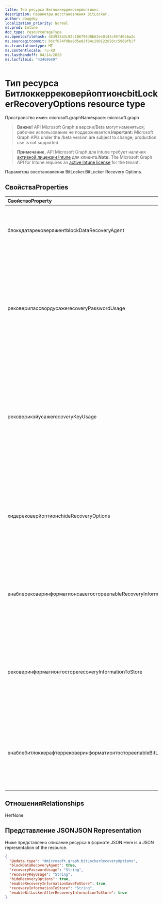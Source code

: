 ```yaml
---
title: Тип ресурса Битлоккеррековерйоптионс
description: Параметры восстановления BitLocker.
author: dougeby
localization_priority: Normal
ms.prod: Intune
doc_type: resourcePageType
ms.openlocfilehash: d8393843c92c106794d8b62ee0143c95f464ba2c
ms.sourcegitcommit: bbcf074f0be9d5e02f84c290122850cc5968fb1f
ms.translationtype: MT
ms.contentlocale: ru-RU
ms.lasthandoff: 04/14/2020
ms.locfileid: "43469689"
---
```

# <a name="bitlockerrecoveryoptions-resource-type"></a><span data-ttu-id="1f1d2-103">Тип ресурса Битлоккеррековерйоптионс</span><span class="sxs-lookup"><span data-stu-id="1f1d2-103">bitLockerRecoveryOptions resource type</span></span>

<span data-ttu-id="1f1d2-104">Пространство имен: microsoft.graph</span><span class="sxs-lookup"><span data-stu-id="1f1d2-104">Namespace: microsoft.graph</span></span>

> <span data-ttu-id="1f1d2-105">**Важно!** API Microsoft Graph в версии/Beta могут изменяться; рабочее использование не поддерживается.</span><span class="sxs-lookup"><span data-stu-id="1f1d2-105">**Important:** Microsoft Graph APIs under the /beta version are subject to change; production use is not supported.</span></span>

> <span data-ttu-id="1f1d2-106">**Примечание.** API Microsoft Graph для Intune требует наличия [активной лицензии Intune](https://go.microsoft.com/fwlink/?linkid=839381) для клиента.</span><span class="sxs-lookup"><span data-stu-id="1f1d2-106">**Note:** The Microsoft Graph API for Intune requires an [active Intune license](https://go.microsoft.com/fwlink/?linkid=839381) for the tenant.</span></span>

<span data-ttu-id="1f1d2-107">Параметры восстановления BitLocker.</span><span class="sxs-lookup"><span data-stu-id="1f1d2-107">BitLocker Recovery Options.</span></span>

## <a name="properties"></a><span data-ttu-id="1f1d2-108">Свойства</span><span class="sxs-lookup"><span data-stu-id="1f1d2-108">Properties</span></span>
|<span data-ttu-id="1f1d2-109">Свойство</span><span class="sxs-lookup"><span data-stu-id="1f1d2-109">Property</span></span>|<span data-ttu-id="1f1d2-110">Тип</span><span class="sxs-lookup"><span data-stu-id="1f1d2-110">Type</span></span>|<span data-ttu-id="1f1d2-111">Описание</span><span class="sxs-lookup"><span data-stu-id="1f1d2-111">Description</span></span>|
|:---|:---|:---|
|<span data-ttu-id="1f1d2-112">блоккдатарековеряжент</span><span class="sxs-lookup"><span data-stu-id="1f1d2-112">blockDataRecoveryAgent</span></span>|<span data-ttu-id="1f1d2-113">Boolean</span><span class="sxs-lookup"><span data-stu-id="1f1d2-113">Boolean</span></span>|<span data-ttu-id="1f1d2-114">Указывает, следует ли заблокировать агент восстановления данных на основе сертификатов.</span><span class="sxs-lookup"><span data-stu-id="1f1d2-114">Indicates whether to block certificate-based data recovery agent.</span></span>|
|<span data-ttu-id="1f1d2-115">рековерипассвордусаже</span><span class="sxs-lookup"><span data-stu-id="1f1d2-115">recoveryPasswordUsage</span></span>|[<span data-ttu-id="1f1d2-116">конфигуратионусаже</span><span class="sxs-lookup"><span data-stu-id="1f1d2-116">configurationUsage</span></span>](../resources/intune-deviceconfig-configurationusage.md)|<span data-ttu-id="1f1d2-117">Указывает, разрешено ли пользователям создавать пароль восстановления для фиксированного или системного диска с 48 цифр.</span><span class="sxs-lookup"><span data-stu-id="1f1d2-117">Indicates whether users are allowed or required to generate a 48-digit recovery password for fixed or system disk.</span></span> <span data-ttu-id="1f1d2-118">Возможные значения: `blocked`, `required`, `allowed`.</span><span class="sxs-lookup"><span data-stu-id="1f1d2-118">Possible values are: `blocked`, `required`, `allowed`.</span></span>|
|<span data-ttu-id="1f1d2-119">рековерикэйусаже</span><span class="sxs-lookup"><span data-stu-id="1f1d2-119">recoveryKeyUsage</span></span>|[<span data-ttu-id="1f1d2-120">конфигуратионусаже</span><span class="sxs-lookup"><span data-stu-id="1f1d2-120">configurationUsage</span></span>](../resources/intune-deviceconfig-configurationusage.md)|<span data-ttu-id="1f1d2-121">Указывает, могут ли пользователи создавать ключ восстановления 256 бит для фиксированного или системного диска.</span><span class="sxs-lookup"><span data-stu-id="1f1d2-121">Indicates whether users are allowed or required to generate a 256-bit recovery key for fixed or system disk.</span></span> <span data-ttu-id="1f1d2-122">Возможные значения: `blocked`, `required`, `allowed`.</span><span class="sxs-lookup"><span data-stu-id="1f1d2-122">Possible values are: `blocked`, `required`, `allowed`.</span></span>|
|<span data-ttu-id="1f1d2-123">хидерековерйоптионс</span><span class="sxs-lookup"><span data-stu-id="1f1d2-123">hideRecoveryOptions</span></span>|<span data-ttu-id="1f1d2-124">Boolean</span><span class="sxs-lookup"><span data-stu-id="1f1d2-124">Boolean</span></span>|<span data-ttu-id="1f1d2-125">Указывает, можно ли отображать параметры восстановления в мастере установки BitLocker для фиксированного или системного диска.</span><span class="sxs-lookup"><span data-stu-id="1f1d2-125">Indicates whether or not to allow showing recovery options in BitLocker Setup Wizard for fixed or system disk.</span></span>|
|<span data-ttu-id="1f1d2-126">енаблерековеринформатионсаветосторе</span><span class="sxs-lookup"><span data-stu-id="1f1d2-126">enableRecoveryInformationSaveToStore</span></span>|<span data-ttu-id="1f1d2-127">Boolean</span><span class="sxs-lookup"><span data-stu-id="1f1d2-127">Boolean</span></span>|<span data-ttu-id="1f1d2-128">Указывает, следует ли запретить хранение данных восстановления BitLocker в доменных СЛУЖБах Active Directory.</span><span class="sxs-lookup"><span data-stu-id="1f1d2-128">Indicates whether or not to allow BitLocker recovery information to store in AD DS.</span></span>|
|<span data-ttu-id="1f1d2-129">рековеринформатионтосторе</span><span class="sxs-lookup"><span data-stu-id="1f1d2-129">recoveryInformationToStore</span></span>|[<span data-ttu-id="1f1d2-130">bitLockerRecoveryInformationType</span><span class="sxs-lookup"><span data-stu-id="1f1d2-130">bitLockerRecoveryInformationType</span></span>](../resources/intune-deviceconfig-bitlockerrecoveryinformationtype.md)|<span data-ttu-id="1f1d2-131">Настройте, какие части данных восстановления BitLocker хранятся в AD DS.</span><span class="sxs-lookup"><span data-stu-id="1f1d2-131">Configure what pieces of BitLocker recovery information are stored to AD DS.</span></span> <span data-ttu-id="1f1d2-132">Возможные значения: `passwordAndKey`, `passwordOnly`.</span><span class="sxs-lookup"><span data-stu-id="1f1d2-132">Possible values are: `passwordAndKey`, `passwordOnly`.</span></span>|
|<span data-ttu-id="1f1d2-133">енаблебитлоккерафтеррековеринформатионтосторе</span><span class="sxs-lookup"><span data-stu-id="1f1d2-133">enableBitLockerAfterRecoveryInformationToStore</span></span>|<span data-ttu-id="1f1d2-134">Boolean</span><span class="sxs-lookup"><span data-stu-id="1f1d2-134">Boolean</span></span>|<span data-ttu-id="1f1d2-135">Указывает, следует ли включить BitLocker до тех пор, пока данные для восстановления не будут храниться в доменных СЛУЖБах Active Directory.</span><span class="sxs-lookup"><span data-stu-id="1f1d2-135">Indicates whether or not to enable BitLocker until recovery information is stored in AD DS.</span></span>|

## <a name="relationships"></a><span data-ttu-id="1f1d2-136">Отношения</span><span class="sxs-lookup"><span data-stu-id="1f1d2-136">Relationships</span></span>
<span data-ttu-id="1f1d2-137">Нет</span><span class="sxs-lookup"><span data-stu-id="1f1d2-137">None</span></span>

## <a name="json-representation"></a><span data-ttu-id="1f1d2-138">Представление JSON</span><span class="sxs-lookup"><span data-stu-id="1f1d2-138">JSON Representation</span></span>
<span data-ttu-id="1f1d2-139">Ниже представлено описание ресурса в формате JSON.</span><span class="sxs-lookup"><span data-stu-id="1f1d2-139">Here is a JSON representation of the resource.</span></span>
<!-- {
  "blockType": "resource",
  "@odata.type": "microsoft.graph.bitLockerRecoveryOptions"
}
-->
``` json
{
  "@odata.type": "#microsoft.graph.bitLockerRecoveryOptions",
  "blockDataRecoveryAgent": true,
  "recoveryPasswordUsage": "String",
  "recoveryKeyUsage": "String",
  "hideRecoveryOptions": true,
  "enableRecoveryInformationSaveToStore": true,
  "recoveryInformationToStore": "String",
  "enableBitLockerAfterRecoveryInformationToStore": true
}
```



